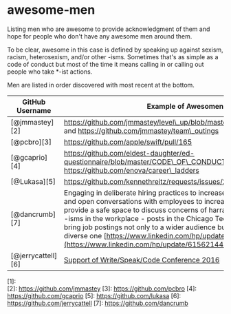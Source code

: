 # awesome-men
Listing men who are awesome to provide acknowledgment of them and hope for people who don't have any awesome men around them.

To be clear, awesome in this case is defined by speaking up against sexism, racism, heterosexism, and/or other -isms. Sometimes that's as simple as a code of conduct but most of the time it means calling in or calling out people who take *-ist actions.

Men are listed in order discovered with most recent at the bottom.


|GitHub Username|Example of Awesomeness|Notes
|---------------|-------|-----
|[@jmmastey][2]|https://github.com/jmmastey/level\_up/blob/master/CODE\_OF\_CONDUCT.md and https://github.com/jmmastey/team\_outings |
|[@pcbro][3]|https://github.com/apple/swift/pull/165|
|[@gcaprio][4]|https://github.com/eldest-daughter/ed-questionnaire/blob/master/CODE\_OF\_CONDUCT.md and https://github.com/enova/career\_ladders |
|[@Lukasa][5]|https://github.com/kennethreitz/requests/issues/2941|
|[@dancrumb][7]|Engaging in deliberate hiring practices to increase diversity, including honest and open conversations with employees to increase team diversity and provide a safe space to discuss concerns of harrassment, discrimination, and -isms in the workplace - posts in the Chicago Tech Diversity Slack Channel to bring job postings not only to a wider audience but to a distinctively more diverse one [https://www.linkedin.com/hp/update/6156214458415931393](https://www.linkedin.com/hp/update/6156214458415931393)|
|[@jerrycattell][6]|[Support of Write/Speak/Code Conference 2016](http://2016.writespeakcode.com/)|

[1]:	
[2]:	https://github.com/jmmastey
[3]:	https://github.com/pcbro
[4]:	https://github.com/gcaprio
[5]:	https://github.com/lukasa
[6]:	https://github.com/jerrycattell
[7]:	https://github.com/dancrumb
